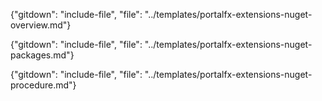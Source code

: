 
{"gitdown": "include-file", "file": "../templates/portalfx-extensions-nuget-overview.md"}

{"gitdown": "include-file", "file": "../templates/portalfx-extensions-nuget-packages.md"}

{"gitdown": "include-file", "file": "../templates/portalfx-extensions-nuget-procedure.md"}
